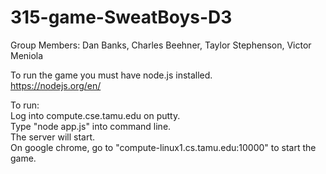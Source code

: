 # 315-game-SweatBoys-D3

Group Members: Dan Banks, Charles Beehner, Taylor Stephenson, Victor Meniola

To run the game you must have node.js installed.  
https://nodejs.org/en/

To run:  
Log into compute.cse.tamu.edu on putty.  
Type "node app.js" into command line.  
The server will start.  
On google chrome, go to "compute-linux1.cs.tamu.edu:10000" to start the game.
